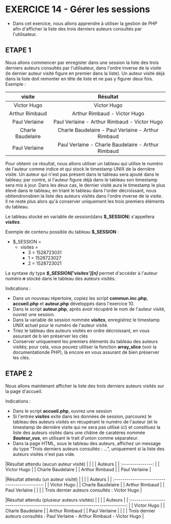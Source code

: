 #   EXERCICE 14 - Gérer les sessions  #

* Dans cet exercice, nous allons apprendre à utiliser la gestion de PHP afin d'afficher la liste des trois derniers auteurs consultés par l'utilisateur.

## ETAPE 1

Nous allons commencer par enregister dans une session la liste des trois derniers auteurs consultés par l'utilisateur, dans l'ordre inverse de la visite (le dernier auteur visité figure en premier dans la liste). Un auteur visité déjà dans la liste doit remonter en tête de liste et ne pas y figurer deux fois.
Exemple : 
    
|      visite       |                      Résultat                      |
| :---------------: | :------------------------------------------------: |
|    Victor Hugo    |                    Victor Hugo                     |
|  Arthur Rimbaud   |            Arthur Rimbaud - Victor Hugo            |
|   Paul Verlaine   |    Paul Verlaine - Arthur Rimbaud - Victor Hugo    |
| Charle Baudelaire | Charle Baudelaire - Paul Verlaine - Arthur Rimbaud |
|   Paul Verlaine   | Paul Verlaine - Charle Baudelaire - Arthur Rimbaud |

Pour obtenir ce résultat, nous allons utiliser un tableau qui utilise le numéro de l'auteur comme indice et qui stock le timestamp UNIX de la dernière visite. Un auteur qui n'est pas présent dans le tableau sera ajouté dans le tableau; par contre, si l'auteur figure déjà dans le tableau son timestamp sera mis à jour. Dans les deux cas, le dernier visité aura le timestamp le plus élevé dans le tableau; en triant le tableau dans l'order décroissant, nous obtiendronsbien la liste des auteurs visités dans l'ordre inverse de la visite. Il ne reste plus alors qu'à conserver uniquement les trois premiers éléments du tableau.

Le tableau stocké en variable de session(dans **$_SESSION**) s'appellera ***visites***.

Exemple de contenu possible du tableau **$_SESSION** : 
* $_SESSION =
  * visites =
    * 3 = 1528723031
    * 1 = 1528723027
    * 2 = 1528723021

La syntaxe dy type ***$_SESSION['visites'][n]*** permet d'accèder à l'auteur numéro ***n*** stocké dans le tableau des auteurs visités.

Indications : 
  - Dans un nouveau répertoire, copiez les script **commun.inc.php**, **accueil.php** et **auteur.php** développés dans l'exercice 10.
  - Dans le script **auteur.php**, après avoir récupéré le nom de l'auteur visité, ouvrez une session.
  - Dans la variable de session nommée ***visites***, enregistrez le timestamp UNIX actuel pour le numéro de l'auteur visité.
  - Triez le tableau des auteurs visités en ordre décroissant, en vous assurant de b ien préserver les clés
  - Conserver uniquement les premiers éléments du tableau des auteurs  visités; pour cela, vous pouvez utiliser la fonction **array_slice** (voir la documentationde PHP), là encore en vous assurant de bien préserver les clés. 

## ETAPE 2

Nous allons maintenant afficher la liste des trois derniers auteurs visités sur la page d'accueil.

Indications : 
  - Dans le script **accueil.php**, ouvrez une session
  - Si l'entrée ***visites*** exite dans les données de session, parcourez le tableau des auteurs visités en récupérant le numéro de l'auteur (et le timestamp de derniére visite qui ne sera pas utilisé ici) et constituez la liste des auteurs visités dans une châine de caratéres nommée ***$auteur_vus***, en utilisant le trait d'union comme séparateur. 
  - Dans la page HTML, sous le tableau des auteurs, affichez un message du type "Trois derniers auteurs consultés : ...", uniquement si la liste des auteurs visités n'est pas vide.

|Résultat attendu (aucun auteur visité)       |
|                                             |
|      Auteurs      |
| :---------------: |
|    Victor Hugo    |
| Charle Baudelaire |
|  Arthur Rimbaud   |
|   Paul Verlaine   |


|Résultat attendu (un auteur visité)            |
|                                               |
|                    Auteurs                    |
| :-------------------------------------------: |
|                  Victor Hugo                  |
|               Charle Baudelaire               |
|                Arthur Rimbaud                 |
|                 Paul Verlaine                 |
|                                               |
| Trois dernier auteurs consultés : Victor Hugo |

|Résultat attendu (plusieur auteurs visités)                                     |
|                                                                                |
|                                    Auteurs                                     |
| :----------------------------------------------------------------------------: |
|                                  Victor Hugo                                   |
|                               Charle Baudelaire                                |
|                                 Arthur Rimbaud                                 |
|                                 Paul Verlaine                                  |
|                                                                                |
| Trois dernier auteurs consultés : Paul Verlaine - Arthur Rimbaud - Victor Hugo |